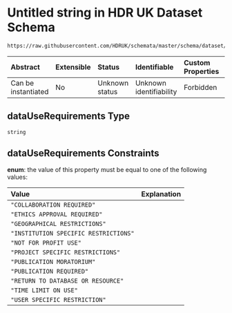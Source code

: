# Untitled string in HDR UK Dataset Schema

```txt
https://raw.githubusercontent.com/HDRUK/schemata/master/schema/dataset/dataset.schema.json#/definitions/dataUseRequirements
```



| Abstract            | Extensible | Status         | Identifiable            | Custom Properties | Additional Properties | Access Restrictions | Defined In                                                                                        |
| :------------------ | :--------- | :------------- | :---------------------- | :---------------- | :-------------------- | :------------------ | :------------------------------------------------------------------------------------------------ |
| Can be instantiated | No         | Unknown status | Unknown identifiability | Forbidden         | Allowed               | none                | [dataset.schema.json*](../../../schema/dataset/latest/dataset.schema.json "open original schema") |

## dataUseRequirements Type

`string`

## dataUseRequirements Constraints

**enum**: the value of this property must be equal to one of the following values:

| Value                                 | Explanation |
| :------------------------------------ | :---------- |
| `"COLLABORATION REQUIRED"`            |             |
| `"ETHICS APPROVAL REQUIRED"`          |             |
| `"GEOGRAPHICAL RESTRICTIONS"`         |             |
| `"INSTITUTION SPECIFIC RESTRICTIONS"` |             |
| `"NOT FOR PROFIT USE"`                |             |
| `"PROJECT SPECIFIC RESTRICTIONS"`     |             |
| `"PUBLICATION MORATORIUM"`            |             |
| `"PUBLICATION REQUIRED"`              |             |
| `"RETURN TO DATABASE OR RESOURCE"`    |             |
| `"TIME LIMIT ON USE"`                 |             |
| `"USER SPECIFIC RESTRICTION"`         |             |

